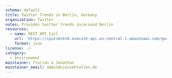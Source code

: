 ```yaml
---
schema: default
title: Twitter Trends in Berlin, Germany
organization: Twitter
notes: Provides twitter trends in/around Berlin
resources:
  - name: REST API Call
    url: 'https://ipuzs6skt6.execute-api.eu-central-1.amazonaws.com/query/twitter_trends'
    format: json
license: -/-
category:
  - Environment
maintainer: Florian & Jonathan
maintainer_email: admin@siesiehtalles.de
---
```

